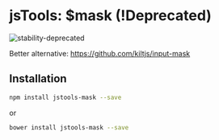jsTools: $mask (!Deprecated)
================
![stability-deprecated](https://img.shields.io/badge/stability-deprecated-red.svg)

Better alternative: https://github.com/kiltjs/input-mask

Installation
------------
```.sh
npm install jstools-mask --save
```
  or
```.sh
bower install jstools-mask --save
```
